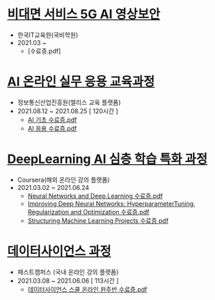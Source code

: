 # [비대면 서비스 5G AI 영상보안](https://github.com/jeonghwan94/Education/tree/Data-Scientist/%EA%B5%AD%EB%B9%84%EA%B5%90%EC%9C%A1#readme)

- 한국IT교육원(국비학원)
- 2021.03 ~ 
  - [수료증.pdf]

# [AI 온라인 실무 응용 교육과정](https://github.com/jeonghwan94/Education/tree/Data-Scientist/%EC%97%98%EB%A6%AC%EC%8A%A4#readme)

- 정보통신산업진흥원(엘리스 교육 플랫폼)
- 2021.08.12 ~ 2021.08.25 [ 120시간 ]
  - [AI 기초 수료증.pdf](https://github.com/jeonghwan94/Education/blob/Data-Scientist/%EC%97%98%EB%A6%AC%EC%8A%A4/AI%20%EA%B8%B0%EC%B4%88%20%EC%88%98%EB%A3%8C%EC%A6%9D.pdf)
  - [AI 응용 수료증.pdf](https://github.com/jeonghwan94/Education/blob/Data-Scientist/%EC%97%98%EB%A6%AC%EC%8A%A4/AI%20%EC%9D%91%EC%9A%A9%20%EC%88%98%EB%A3%8C%EC%A6%9D.pdf)

# [DeepLearning AI 심층 학습 특화 과정](https://github.com/jeonghwan94/Education/tree/Data-Scientist/Coursera)

- Coursera(해외 온라인 강의 플랫폼)
- 2021.03.02 ~ 2021.06.24
   - [Neural Networks and Deep Learning 수료증.pdf](https://github.com/jeonghwan94/Education/blob/Data-Scientist/Coursera/Coursera%20H8VTVV6ETFY2.pdf)
   - [Improving Deep Neural Networks: HyperparameterTuning, Regularization and Optimization 수료증.pdf](https://github.com/jeonghwan94/Education/blob/Data-Scientist/Coursera/Coursera%20LCDE7A4J59ZB.pdf)
   - [Structuring Machine Learning Projects 수료증 pdf](https://github.com/jeonghwan94/Education/blob/Data-Scientist/Coursera/Coursera%20MZFEPXXVSFFM.pdf)

# [데이터사이언스 과정](https://github.com/jeonghwan94/Education/tree/Data-Scientist/%ED%8C%A8%EC%8A%A4%ED%8A%B8%EC%BA%A0%ED%8D%BC%EC%8A%A4)  

- 패스트캠퍼스 (국내 온라인 강의 플랫폼)
- 2021.03.08 ~ 2021.06.06 [ 113시간 ]
  - [데이터사이언스 스쿨 온라인 완주반 수료증.pdf](https://github.com/jeonghwan94/Education/files/6736954/fastcampus-.-.pdf)

